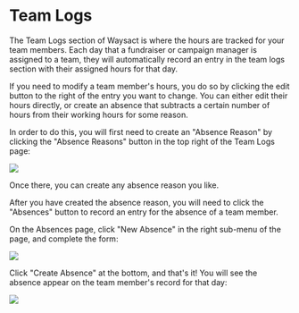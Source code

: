 # Team Logs

The Team Logs section of Waysact is where the hours are tracked for your
team members. Each day that a fundraiser or campaign manager is assigned
to a team, they will automatically record an entry in the team logs
section with their assigned hours for that day.

If you need to modify a team member\'s hours, you do so by clicking the
edit button to the right of the entry you want to change. You can either
edit their hours directly, or create an absence that subtracts a certain
number of hours from their working hours for some reason.

In order to do this, you will first need to create an \"Absence Reason\"
by clicking the \"Absence Reasons\" button in the top right of the Team
Logs page:

![](https://support.waysact.com/hc/en-us/article_attachments/201588536/Team_Members___Waysact.png)

Once there, you can create any absence reason you like.

After you have created the absence reason, you will need to click the
\"Absences\" button to record an entry for the absence of a team member.

On the Absences page, click \"New Absence\" in the right sub-menu of the
page, and complete the form:

![](https://support.waysact.com/hc/en-us/article_attachments/201588486/New_Absence___Waysact.png)

Click \"Create Absence\" at the bottom, and that\'s it! You will see the
absence appear on the team member\'s record for that day:

![](https://support.waysact.com/hc/en-us/article_attachments/201588546/Team_Members___Waysact.png)
